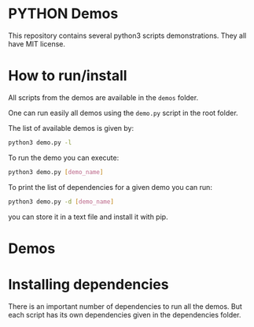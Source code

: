 PYTHON Demos
============

This repository contains several python3 scripts demonstrations. They all have
MIT license.

# How to run/install

All scripts from the demos are available in the `demos` folder. 

One can run easily all demos using the `demo.py` script in the root folder. 

The list of available demos is given by:
```bash
python3 demo.py -l
```

To run the demo you can execute:
```bash
python3 demo.py [demo_name]
```

To print the list of dependencies for a given demo you can run:
```bash
python3 demo.py -d [demo_name]
```
you can store it in a text file and install it with pip.

# Demos





# Installing dependencies

There is an important number of dependencies to run all the demos. But each script has its own dependencies given in the dependencies folder.




